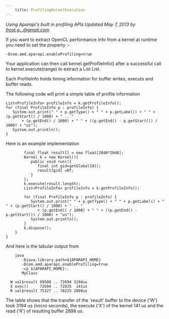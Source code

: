 ```yaml
---
    title: ProfilingKernelExecution
---
```


*Using Aparapi's built in profiling APIs Updated May 7, 2013 by frost.g...@gmail.com*

If you want to extract OpenCL performance info from a kernel at runtime you need to set the property :-

    -Dcom.amd.aparapi.enableProfiling=true

Your application can then call kernel.getProfileInfo() after a successful call to kernel.execute(range) to extract a List List<ProfileInfo>.

Each ProfileInfo holds timing information for buffer writes, executs and buffer reads.

The following code will print a simple table of profile information

    List<ProfileInfo> profileInfo = k.getProfileInfo();
    for (final ProfileInfo p : profileInfo) {
       System.out.print(" " + p.getType() + " " + p.getLabel() + " " + (p.getStart() / 1000) + " .. "
           + (p.getEnd() / 1000) + " " + ((p.getEnd() - p.getStart()) / 1000) + "us");
       System.out.println();
    }

Here is an example implementation

            final float result[] = new float[2048*2048];
            Kernel k = new Kernel(){
               public void run(){
                  final int gid=getGlobalId();
                  result[gid] =0f;
               }
            };
            k.execute(result.length);
            List<ProfileInfo> profileInfo = k.getProfileInfo();

            for (final ProfileInfo p : profileInfo) {
               System.out.print(" " + p.getType() + " " + p.getLabel() + " " + (p.getStart() / 1000) + " .. "
                  + (p.getEnd() / 1000) + " " + ((p.getEnd() - p.getStart()) / 1000) + "us");
               System.out.println();
            }
            k.dispose();
        }
    }
And here is the tabular output from

        java
           -Djava.library.path=${APARAPI_HOME}
           -Dcom.amd.aparapi.enableProfiling=true
           -cp ${APARAPI_HOME}:.
           MyClass

      W val$result 69500 .. 72694 3194us
      X exec()     72694 .. 72835  141us
      R val$result 75327 .. 78225 2898us

The table shows that the transfer of the 'result' buffer to the device ('W') took 3194 us (micro seconds), the execute ('X') of the kernel 141 us and the read ('R') of resulting buffer 2898 us.